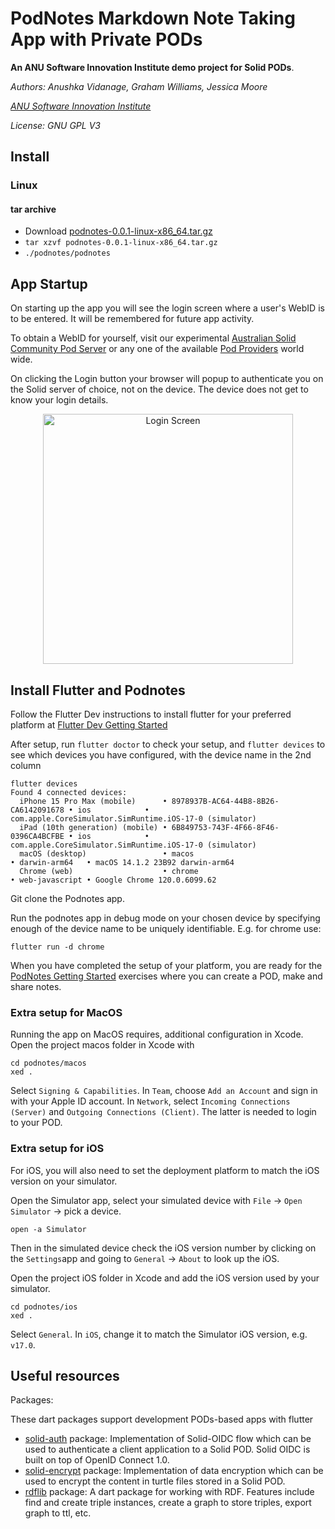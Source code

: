 # PodNotes Markdown Note Taking App with Private PODs

**An ANU Software Innovation Institute demo project for Solid PODs**.

*Authors: Anushka Vidanage, Graham Williams, Jessica Moore*

*[ANU Software Innovation Institute](https://sii.anu.edu.au)*

*License: GNU GPL V3*

## Install

### Linux

#### tar archive

+ Download
  [podnotes-0.0.1-linux-x86_64.tar.gz](https://github.com/anusii/podnotes/raw/main/dist/podnotes-0.0.1-linux-x86_64.tar.gz)
+ `tar xzvf podnotes-0.0.1-linux-x86_64.tar.gz`
+ `./podnotes/podnotes`

## App Startup

On starting up the app you will see the login screen where a user's
WebID is to be entered. It will be remembered for future app
activity.

To obtain a WebID for yourself, visit our experimental
[Australian Solid Community Pod
Server](https://pods.solidcommunity.au/.account/login/password/register/)
or any one of the available [Pod
Providers](https://solidproject.org/users/get-a-pod) world wide.

On clicking the Login button your browser will popup to authenticate you
on the Solid server of choice, not on the device. The device does not
get to know your login details.

<div align="center">
	<img
	src="images/login.png"
	alt="Login Screen" width="400">
</div>



## Install Flutter and Podnotes<a name="install"></a>

Follow the Flutter Dev instructions to install flutter for your preferred platform at [Flutter Dev Getting Started](https://docs.flutter.dev/get-started/install)

After setup, run `flutter doctor` to check your setup, and `flutter devices` to see which devices you have configured, with the device name in the 2nd column
```
flutter devices
Found 4 connected devices:
  iPhone 15 Pro Max (mobile)      • 8978937B-AC64-44B8-8B26-CA6142091678 • ios            • com.apple.CoreSimulator.SimRuntime.iOS-17-0 (simulator)
  iPad (10th generation) (mobile) • 6B849753-743F-4F66-8F46-0396CA4BCFBE • ios            • com.apple.CoreSimulator.SimRuntime.iOS-17-0 (simulator)
  macOS (desktop)                 • macos                                • darwin-arm64   • macOS 14.1.2 23B92 darwin-arm64
  Chrome (web)                    • chrome                               • web-javascript • Google Chrome 120.0.6099.62
```

Git clone the Podnotes app.

Run the podnotes app in debug mode on your chosen device by specifying enough of the device name to be uniquely identifiable. E.g. for chrome use:
```
flutter run -d chrome
```

When you have completed the setup of your platform, you are ready for the [PodNotes Getting Started](exercises/README.md) exercises where you can create a POD, make and share notes.

### Extra setup for MacOS<a name="extra_for_macos"></a>

Running the app on MacOS requires, additional configuration in Xcode. Open the project macos folder in Xcode with
```
cd podnotes/macos
xed .
```
Select `Signing & Capabilities`. In `Team`, choose `Add an Account` and sign in with your Apple ID account. In `Network`, select `Incoming Connections (Server)` and `Outgoing Connections (Client)`. The latter is needed to login to your POD.

### Extra setup for iOS<a name="extra_for_ios"></a>

For iOS, you will also need to set the deployment platform to match the iOS version on your simulator.

Open the Simulator app, select your simulated device with `File` -> `Open Simulator` -> pick a device.
```
open -a Simulator
```
Then in the simulated device check the iOS version number by clicking on the `Settings`app and going to `General` -> `About` to look up the iOS.

Open the project iOS folder in Xcode and add the iOS version used by your simulator.
```
cd podnotes/ios
xed .
```
Select `General`. In `iOS`, change it to match the Simulator iOS version, e.g. `v17.0`.


## Useful resources

Packages:

These dart packages support development PODs-based apps with flutter

- [solid-auth](https://pub.dev/packages/solid_auth) package: Implementation of Solid-OIDC flow which can be used to authenticate a client application to a Solid POD. Solid OIDC is built on top of OpenID Connect 1.0.
- [solid-encrypt](https://pub.dev/packages/solid_encrypt) package: Implementation of data encryption which can be used to encrypt the content in turtle files stored in a Solid POD.
- [rdflib](https://pub.dev/packages/rdflib) package: A dart package for working with RDF. Features include find and create triple instances, create a graph to store triples, export graph to ttl, etc.
